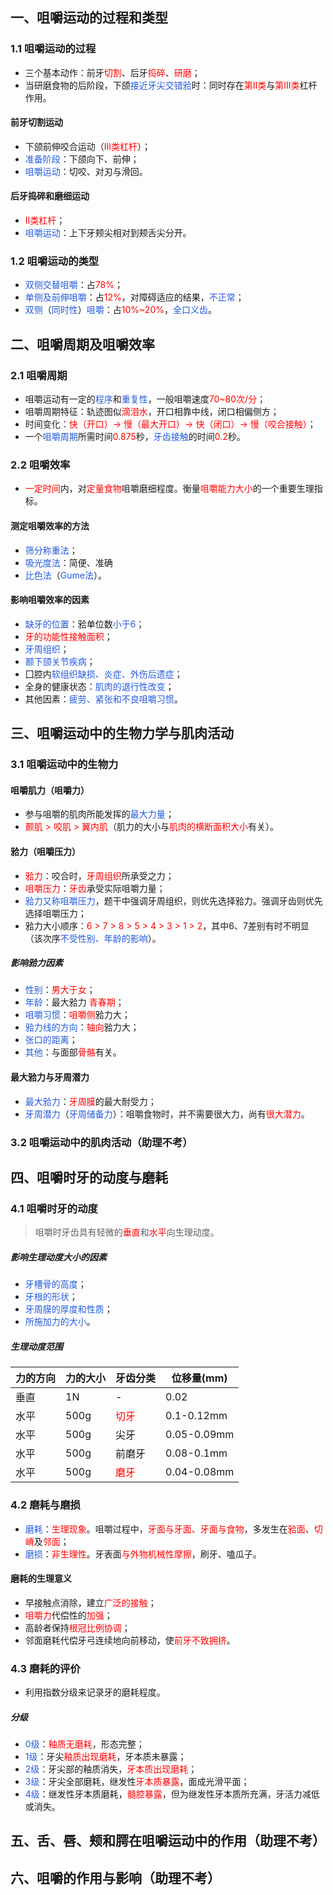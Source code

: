 ## 一、咀嚼运动的过程和类型
### 1.1 咀嚼运动的过程
* 三个基本动作：前牙<font color="#ff0000">切割</font>、后牙<font color="#ff0000">捣碎</font>、<font color="#ff0000">研磨</font>；
* 当研磨食物的后阶段，下颌<font color="#245bdb">接近牙尖交错𬌗</font>时：同时存在<font color="#ff0000">第II类</font>与<font color="#ff0000">第III类</font>杠杆作用。
#### 前牙切割运动
* 下颌前伸咬合运动（<font color="#ff0000">III类杠杆</font>）；
* <font color="#245bdb">准备阶段</font>：下颌向下、前伸；
* <font color="#245bdb">咀嚼运动</font>：切咬、对刃与滑回。
#### 后牙捣碎和磨细运动
* <font color="#ff0000">II类杠杆</font>；
* <font color="#245bdb">咀嚼运动</font>：上下牙颊尖相对到颊舌尖分开。
### 1.2 咀嚼运动的类型
* <font color="#245bdb">双侧交替咀嚼</font>：占<font color="#ff0000">78%</font>；
* <font color="#245bdb">单侧及前伸咀嚼</font>：占<font color="#ff0000">12%</font>，对障碍适应的结果，<font color="#245bdb">不正常</font>；
* <font color="#245bdb">双侧</font>（<font color="#245bdb">同时性</font>）<font color="#245bdb">咀嚼</font>：占<font color="#ff0000">10%~20%</font>，<font color="#245bdb">全口义齿</font>。

## 二、咀嚼周期及咀嚼效率
### 2.1 咀嚼周期
* 咀嚼运动有一定的<font color="#245bdb">程序</font>和<font color="#245bdb">重复性</font>，一般咀嚼速度<font color="#ff0000">70~80次/分</font>；
* 咀嚼周期特征：轨迹图似<font color="#ff0000">滴泪水</font>，开口相靠中线，闭口相偏侧方；
* 时间变化：<font color="#ff0000">快（开口）→ 慢（最大开口）→ 快（闭口）→ 慢（咬合接触）</font>；
* 一个<font color="#245bdb">咀嚼周期</font>所需时间<font color="#ff0000">0.875</font>秒，<font color="#245bdb">牙齿接触</font>的时间<font color="#ff0000">0.2</font>秒。
### 2.2 咀嚼效率
* <font color="#ff0000">一定时间</font>内，对<font color="#ff0000">定量食物</font>咀嚼磨细程度。衡量<font color="#ff0000">咀嚼能力大小</font>的一个重要生理指标。
#### 测定咀嚼效率的方法
* <font color="#245bdb">筛分称重法</font>；
* <font color="#245bdb">吸光度法</font>：简便、准确
* <font color="#245bdb">比色法</font>（<font color="#245bdb">Gume法</font>）。
#### 影响咀嚼效率的因素
* <font color="#245bdb">缺牙的位置</font>：𬌗单位数<font color="#245bdb">小于6</font>；
* <font color="#ff0000">牙的功能性接触面积</font>；
* <font color="#245bdb">牙周组织</font>；
* <font color="#245bdb">颞下颌关节疾病</font>；
* 囗腔内<font color="#245bdb">软组织缺损、炎症、外伤后遗症</font>；
* 全身的健康状态：<font color="#245bdb">肌肉的退行性改变</font>；
* 其他因素：<font color="#245bdb">疲劳、紧张和不良咀嚼习惯</font>。

## 三、咀嚼运动中的生物力学与肌肉活动
### 3.1 咀嚼运动中的生物力
#### 咀嚼肌力（咀嚼力）
* 参与咀嚼的肌肉所能发挥的<font color="#245bdb">最大力量</font>；
* <font color="#ff0000">颞肌 > 咬肌 > 翼内肌</font>（肌力的大小与<font color="#ff0000">肌肉的横断面积大小</font>有关）。
#### 𬌗力（咀嚼压力）
* <font color="#ff0000">𬌗力</font>：咬合时，<font color="#ff0000">牙周组织</font>所承受之力；
* <font color="#ff0000">咀嚼压力</font>：<font color="#ff0000">牙齿</font>承受实际咀嚼力量；
* <font color="#245bdb">𬌗力又称咀嚼压力</font>，题干中强调牙周组织，则优先选择𬌗力。强调牙齿则优先选择咀嚼压力；
* 𬌗力大小顺序：<font color="#ff0000">6 > 7 > 8 > 5 > 4 > 3 > 1 > 2</font>，其中6、7差别有时不明显（该次序<font color="#245bdb">不受性别、年龄的影响</font>）。
##### 影响𬌗力因素
* <font color="#245bdb">性别</font>：<font color="#ff0000">男大于女</font>；
* <font color="#245bdb">年龄</font>：最大𬌗力 <font color="#ff0000">青春期</font>；
* <font color="#245bdb">咀嚼习惯</font>：<font color="#ff0000">咀嚼侧</font>𬌗力大；
* <font color="#245bdb">𬌗力线的方向</font>：<font color="#ff0000">轴向</font>𬌗力大；
* <font color="#245bdb">张口的距离</font>；
* <font color="#245bdb">其他</font>：与面部<font color="#ff0000">骨骼</font>有关。
#### 最大𬌗力与牙周潜力
* <font color="#245bdb">最大𬌗力</font>：<font color="#ff0000">牙周膜</font>的最大耐受力；
* <font color="#245bdb">牙周潜力</font>（<font color="#245bdb">牙周储备力</font>）：咀嚼食物时，并不需要很大力，尚有<font color="#ff0000">很大潜力</font>。
### 3.2 咀嚼运动中的肌肉活动（助理不考）

## 四、咀嚼时牙的动度与磨耗
### 4.1 咀嚼时牙的动度
> 咀嚼时牙齿具有轻微的<font color="#ff0000">垂直</font>和<font color="#ff0000">水平</font>向生理动度。
##### 影响生理动度大小的因素
* <font color="#245bdb">牙槽骨的高度</font>；
* <font color="#245bdb">牙根的形状</font>；
* <font color="#245bdb">牙周膜的厚度和性质</font>；
* <font color="#245bdb">所施加力的大小</font>。
##### 生理动度范围

| 力的方向 | 力的大小 | 牙齿分类                            | 位移量(mm)     |
| ---- | ---- | ------------------------------- | ----------- |
| 垂直   | 1N   | -                               | 0.02        |
| 水平   | 500g | <font color="#ff0000">切牙</font>                              | 0.1-0.12mm  |
| 水平   | 500g | 尖牙                              | 0.05-0.09mm |
| 水平   | 500g | 前磨牙                             | 0.08-0.1mm  |
| 水平   | 500g | <font color="#ff0000">磨牙</font> | 0.04-0.08mm |
### 4.2 磨耗与磨损
* <font color="#245bdb">磨耗</font>：<font color="#ff0000">生理现象</font>。咀嚼过程中，<font color="#ff0000">牙面与牙面、牙面与食物</font>，多发生在<font color="#ff0000">𬌗面</font>、<font color="#ff0000">切嵴</font>及<font color="#ff0000">邻面</font>；
* <font color="#245bdb">磨损</font>：<font color="#ff0000">非生理性</font>。牙表面<font color="#ff0000">与外物机械性摩擦</font>，刷牙、嗑瓜子。
#### 磨耗的生理意义
* 早接触点消除，建立<font color="#ff0000">广泛的接触</font>；
* <font color="#ff0000">咀嚼力</font>代偿性的<font color="#ff0000">加强</font>；
* 高龄者保持<font color="#ff0000">根冠比例协调</font>；
* 邻面磨耗代偿牙弓连续地向前移动，使<font color="#ff0000">前牙不致拥挤</font>。
### 4.3 磨耗的评价
* 利用指数分级来记录牙的磨耗程度。
##### 分级
* <font color="#245bdb">0级</font>：<font color="#ff0000">釉质无磨耗</font>，形态完整；
* <font color="#245bdb">1级</font>：牙尖<font color="#ff0000">釉质出现磨耗</font>，牙本质未暴露；
* <font color="#245bdb">2级</font>：牙尖部的釉质消失，<font color="#ff0000">牙本质出现磨耗</font>；
* <font color="#245bdb">3级</font>：牙尖全部磨耗，继发性<font color="#ff0000">牙本质暴露</font>，面成光滑平面；
* <font color="#245bdb">4级</font>：继发性牙本质磨耗，<font color="#ff0000">髓腔暴露</font>，但为继发性牙本质所充满，牙活力减低或消失。

## 五、舌、唇、颊和腭在咀嚼运动中的作用（助理不考）

## 六、咀嚼的作用与影响（助理不考）




